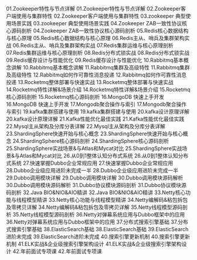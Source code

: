 01.Zookeeper特性与节点详解	01.Zookeeper特性与节点详解
02.Zookeeper客户端使用与集群特性	02.Zookeeper客户端使用与集群特性
03.zookeeper 典型使用场景实践	03.zookeeper 典型使用场景实践
04.Zookeeper ZAB一致性协议核心源码剖析	04.Zookeeper ZAB一致性协议核心源码剖析
05.Redis核心数据结构与核心原理	05.Redis核心数据结构与核心原理
06.Redis主从、哨兵及集群架构实战	06.Redis主从、哨兵及集群架构实战
07.Redis集群运维与核心原理剖析	07.Redis集群运维与核心原理剖析
08.Redis分布式锁实战	08.Redis分布式锁实战
09.Redis缓存设计与性能优化	09.Redis缓存设计与性能优化
10.Rabbitmq基本概念讲解	10.Rabbitmq基本概念讲解
11.Rabbitmq集群及高级特性	11.Rabbitmq集群及高级特性
12.Rabbitmq如何作可靠性消息投递	12.Rabbitmq如何作可靠性消息投递
13.Rocketmq整体部署与快速实战	13.Rocketmq整体部署与快速实战
14.Rocketmq特性详解&场景介绍	14.Rocketmq特性详解&场景介绍
15.Rocketmq核心源码剖析	15.Rocketmq核心源码剖析
16.MongoDB 快速上手开发	16.MongoDB 快速上手开发
17.Mongodb聚合操作与索引	17.Mongodb聚合操作与索引
19.kafka集群搭建与使用	19.kafka集群搭建与使用
20.kafka设计原理详解	20.kafka设计原理详解
21.Kafka性能优化最佳实践	21.Kafka性能优化最佳实践
22.Mysql主从架构及分库分表详解	22.Mysql主从架构及分库分表详解
23.ShardingSphere快速开始与核心概念	23.ShardingSphere快速开始与核心概念
24.ShardingSphere核心源码剖析	24.ShardingSphere核心源码剖析
25.ShardingSphere实战场景&与Atlas和Mycat对比	25.ShardingSphere实战场景&与Atlas和Mycat对比
26.从0到1整体认知分布式系统	26.从0到1整体认知分布式系统
27.快速掌握Dubbo企业常规应用	27.快速掌握Dubbo企业常规应用
28.Dubbo企业级应用进阶未完成一半	28.Dubbo企业级应用进阶未完成一半
29.Dubbo调用模块详解	29.Dubbo调用模块详解
30.Dubbo调用模块源码解析	30.Dubbo调用模块源码解析
31.Dubbo协议模块源码剖析	31.Dubbo协议模块源码剖析
32.Java BIO&NIO&AIO精讲	32.Java BIO&NIO&AIO精讲
33.Netty核心功能与线程模型精讲	33.Netty核心功能与线程模型精讲
34.Netty编解码&粘包拆包及零拷贝详解	34.Netty编解码&粘包拆包及零拷贝详解
35.Netty线程模型源码剖析	35.Netty线程模型源码剖析
36.Netty对弹幕系统应用与Dubbo框架中的应用 	36.Netty对弹幕系统应用与Dubbo框架中的应用
37.分布式搜索引擎基础	37.分布式搜索引擎基础
38.ElasticSearch基础	38.ElasticSearch基础
39.ElasticSearch进阶未完成	39.ElasticSearch进阶未完成
40.搜索引擎更新机制	40.搜索引擎更新机制
41.ELK实战&企业级搜索引擎架构设计	41.ELK实战&企业级搜索引擎架构设计
42.年前面试专项课	42.年前面试专项课
